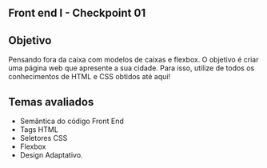 ## Front end I - Checkpoint 01

## Objetivo
Pensando fora da caixa com modelos de caixas e flexbox.
O objetivo é criar uma página web que apresente a sua cidade. Para isso, utilize de todos os conhecimentos de HTML e CSS obtidos até aqui! 

## Temas avaliados
- Semântica do código Front End
- Tags HTML
- Seletores CSS
- Flexbox
- Design Adaptativo.
